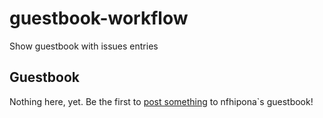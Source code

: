 # guestbook-workflow
Show guestbook with issues entries


## Guestbook
<!--START_SECTION:guestbook-section-->
Nothing here, yet. Be the first to [post something](https://github.com/nfhipona/guestbook-workflow/issues/new?title=GUEST_BOOK_ENTRY) to nfhipona`s guestbook!
<!--END_SECTION:guestbook-section-->